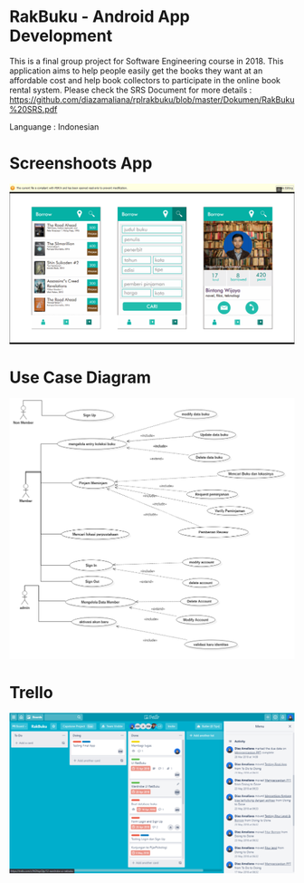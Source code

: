 # RakBuku - Android App Development
 This is a final group project for Software Engineering course in 2018. This application aims to help people easily get the books they want at an affordable cost and help book collectors to participate in the online book rental system.
Please check the SRS Document for more details : https://github.com/diazamaliana/rplrakbuku/blob/master/Dokumen/RakBuku%20SRS.pdf 

Languange : Indonesian
   
 # Screenshoots App
 ![Gambar1](https://github.com/diazamaliana/rplrakbuku/blob/master/Dokumen/Screenshot%20.png)

# Use Case Diagram
![Gambar1](https://github.com/diazamaliana/rplrakbuku/blob/master/Dokumen/UseCaseRakBuku.png)


# Trello
![Gambar1](https://github.com/diazamaliana/rplrakbuku/blob/master/Dokumen/trello.png)




